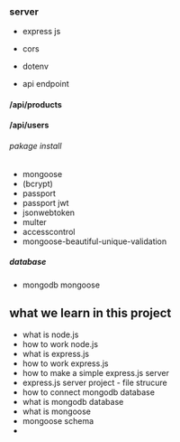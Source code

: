 ### server

- express js
- cors
- dotenv

- api endpoint

#### /api/products

#### /api/users

###### pakage install

- mongoose
- (bcrypt)
- passport
- passport jwt
- jsonwebtoken
- multer
- accesscontrol
- mongoose-beautiful-unique-validation

##### database

- mongodb mongoose

## what we learn in this project

- what is node.js
- how to work node.js
- what is express.js
- how to work express.js
- how to make a simple express.js server
- express.js server project - file strucure
- how to connect mongodb database
- what is mongodb database
- what is mongoose
- mongoose schema
-
